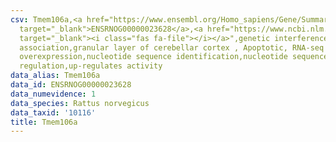 ```yaml
---
csv: Tmem106a,<a href="https://www.ensembl.org/Homo_sapiens/Gene/Summary?db=core;g=ENSRNOG00000023628"
  target="_blank">ENSRNOG00000023628</a>,<a href="https://www.ncbi.nlm.nih.gov/pubmed/30467350"
  target="_blank"><i class="fas fa-file"></i></a>",genetic interference,functional
  association,granular layer of cerebellar cortex , Apoptotic, RNA-seq assay, hsf-1
  overexpression,nucleotide sequence identification,nucleotide sequence identification,transcriptional
  regulation,up-regulates activity
data_alias: Tmem106a
data_id: ENSRNOG00000023628
data_numevidence: 1
data_species: Rattus norvegicus
data_taxid: '10116'
title: Tmem106a
---
```

